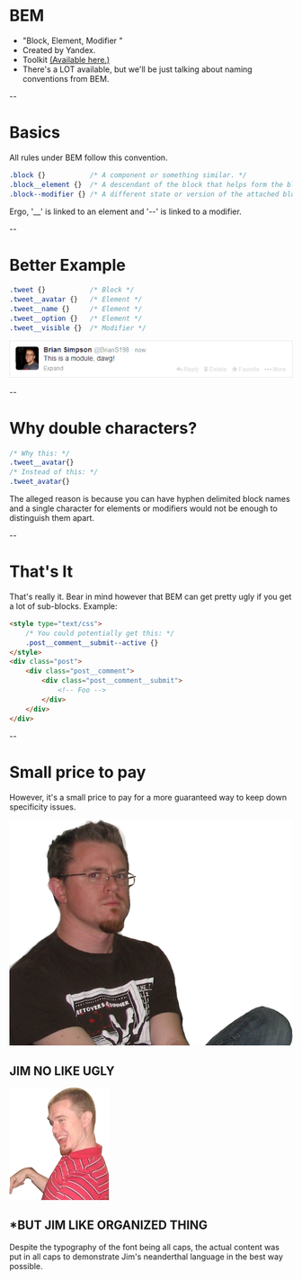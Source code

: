 # BEM
* "Block, Element, Modifier "
* Created by Yandex.
* Toolkit [(Available here.)](https://github.com/bem/)
* There's a LOT available, but we'll be just talking about naming conventions from BEM.

--
# Basics
All rules under BEM follow this convention.
~~~css
.block {}           /* A component or something similar. */
.block__element {}  /* A descendant of the block that helps form the block itself. */
.block--modifier {} /* A different state or version of the attached block. */
~~~
Ergo, '__' is linked to an element and '--' is linked to a modifier.

--
# Better Example
~~~css
.tweet {}           /* Block */
.tweet__avatar {}   /* Element */
.tweet__name {}     /* Element */
.tweet__option {}   /* Element */
.tweet__visible {}  /* Modifier */
~~~
![Tweet example](img/twitter-module.png)

--
# Why double characters?
~~~css
/* Why this: */
.tweet__avatar{}
/* Instead of this: */
.tweet_avatar{}
~~~
The alleged reason is because you can have hyphen delimited block names and a single
character for elements or modifiers would not be enough to distinguish them apart.

--
# That's It
That's really it.  Bear in mind however that BEM can get pretty ugly if you
get a lot of sub-blocks.  Example:
~~~html
<style type="text/css">
	/* You could potentially get this: */
	.post__comment__submit--active {}
</style>
<div class="post">
	<div class="post__comment">
		<div class="post__comment__submit">
			<!-- Foo -->
		</div>
	</div>
</div>
~~~

--
# Small price to pay
However, it's a small price to pay for a more guaranteed way to keep down specificity issues.
<div class="grid">
	<div class="col-1-2">
		<img class="fragment shootright jim _is-disappoint" data-fragment-index="1" src="img/jim-disappoint.png">
		<h2 class="fragment shootright" data-fragment-index="1">JIM NO LIKE UGLY</h2>
	</div>
	<div class="col-1-2">
		<img class="fragment shootleft jim" data-fragment-index="2" src="img/jim-left.png">
		<h2 class="fragment shootleft" data-fragment-index="2">*BUT JIM LIKE ORGANIZED THING</h2>
	</div>
</div>

<p class="fragment" data-fragment-index="3">
	Despite the typography of the font being all caps, the actual content was put in all caps to
	demonstrate Jim's neanderthal language in the best way possible.
</p>